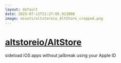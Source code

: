 ```yaml
---
layout: default
date: 2025-07-11T21:27:05.913008
image: assets/altstoreio_AltStore_cropped.png
---
```


# [altstoreio/AltStore](https://github.com/altstoreio/AltStore)

sideload iOS apps without jailbreak using your Apple ID
